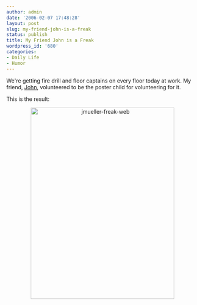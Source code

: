 ```yaml
---
author: admin
date: '2006-02-07 17:48:28'
layout: post
slug: my-friend-john-is-a-freak
status: publish
title: My Friend John is a Freak
wordpress_id: '680'
categories:
- Daily Life
- Humor
---
```

We're getting fire drill and floor captains on every floor today at work. My friend, <a href="http://oreb.blogspot.com/">John</a>, volunteered to be the poster child for volunteering for it.

This is the result:
<p align="center"><a title="Photo Sharing" href="http://www.flickr.com/photos/66133152@N00/96916204/"><img width="376" height="501" alt="jmueller-freak-web" src="http://static.flickr.com/12/96916205_6ac3f0a469_o.jpg" /></a></p>
